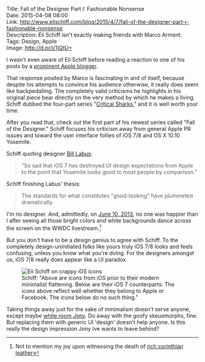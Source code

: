 Title: Fall of the Designer Part I: Fashionable Nonsense  
Date: 2015-04-08 08:00  
Link: http://www.elischiff.com/blog/2015/4/7/fall-of-the-designer-part-i-fashionable-nonsense  
Description: Eli Schiff isn't exactly making friends with Marco Arment.  
Tags: Design, Apple  
Image: http://d.pr/i/1jQtU+  

I wasn't even aware of Eli Schiff before reading a reaction to one of his posts by a [prominent Apple blogger][marco]. 

That response posited by Marco is fascinating in and of itself, because despite his attempts to convince his audience otherwise, it really does seem like backpedalling. The completely valid criticisms he highlights in his original piece bear directly on the very method by which he makes a living. Schiff dubbed the four-part series "[Critical Sharks][elischiff]," and it is well worth your time.

After you read that, check out the first part of his newest series called "Fall of the Designer." Schiff focuses his criticism away from general Apple PR issues and toward the user interface follies of iOS 7/8 and OS X 10.10 Yosemite.

Schiff quoting designer [Bill Labus][dribbble]:

> "So sad that iOS 7 has destroyed UI design expectations from Apple to the point that Yosemite looks good to most people by comparison."

Schiff finishing Labus' thesis:

> The standards for what constitutes "good-looking" have plummeted dramatically.

I'm no designer. And, admittedly, on [June 10, 2013][apple], no one was happier than I after seeing all those bright colors and white backgrounds dance across the screen on the WWDC livestream.[^ls]

But you don't have to be a design genius to agree with Schiff. To the completely design-uninitiated folks like yours truly iOS 7/8 looks and feels confusing, unless you know what you're doing. For the designers amongst us, iOS 7/8 really does appear like a UI paradox. 

<figure>
	<img class="screenshot" src="http://d.pr/i/1jQtU+" alt="Eli Schiff on crappy iOS icons" title="Eli Schiff on crappy iOS icons">
	<figcaption>Schiff: "Above are icons from iOS prior to their modern minimalist flattening. Below are their iOS 7 counterparts. The icons above reflect well whether they belong to Apple or Facebook. The icons below do no such thing."</figcaption>
</figure>

Taking things away just for the sake of minimalism doesn't serve anyone, except maybe [white room Jony][change]. Do away with the goofy skeuomorphs, fine. But replacing them with generic UI 'design' doesn't help anyone. Is this really the design impression Jony Ive wants to leave behind? 

[^ls]: Not to mention my joy upon witnessing the death of [rich corinthian leather][daringfireball]

[apple]: https://www.apple.com/pr/library/2013/06/10Apple-Unveils-iOS-7.html "Apple's Press Release for iOS 7"
[change]: https://www.change.org/p/apple-free-jony-ive-from-his-white-room "Snarky 'petition' poking fun at Jony Ive's characteristic white videos"
[daringfireball]: http://daringfireball.net/2013/01/the_trend_against_skeuomorphism "John Gruber's piece on the design trend away from skeuomorphism"
[dribbble]: https://dribbble.com/blabus "Bill Labus on Dribbble"
[elischiff]: http://www.elischiff.com/blog/2015/3/4/critical-sharks-part-i-you-cant-say-that "Eli Schiff's critique of iOS 7"
[marco]: http://www.marco.org/2015/03/25/censoring-myself-for-apple "Marco Arment explaining how he's *not* censoring himself for Apple"